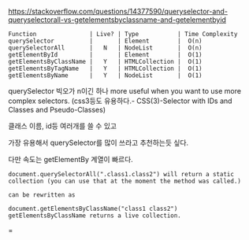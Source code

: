https://stackoverflow.com/questions/14377590/queryselector-and-queryselectorall-vs-getelementsbyclassname-and-getelementbyid

```
Function               | Live? | Type           | Time Complexity
querySelector          |       | Element        |  O(n)
querySelectorAll       |   N   | NodeList       |  O(n)
getElementById         |       | Element        |  O(1)
getElementsByClassName |   Y   | HTMLCollection |  O(1)
getElementsByTagName   |   Y   | HTMLCollection |  O(1)
getElementsByName      |   Y   | NodeList       |  O(1)
```

querySelector 빅오가 n이긴 하나 more useful when you want to use more complex selectors. (css3등도 유용하다.-  CSS(3)-Selector with IDs and Classes and Pseudo-Classes)

클래스 이름, id등 여러개를 쓸 수 있고 

가장 유용해서 querySelector를 많이 쓰라고 추천하는듯 싶다.

다만 속도는 getElementBy 계열이 빠르다. 


```
document.querySelectorAll(".class1.class2") will return a static collection (you can use that at the moment the method was called.)

can be rewritten as

document.getElementsByClassName("class1 class2") getElementsByClassName returns a live collection. 
```
=



